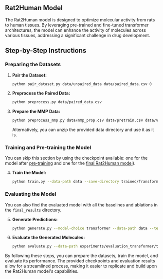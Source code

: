 ## Rat2Human Model

The Rat2Human model is designed to optimize molecular activity from rats to human tissues. By leveraging pre-trained and fine-tuned transformer architectures, the model can enhance the activity of molecules across various tissues, addressing a significant challenge in drug development.

## Step-by-Step Instructions

### Preparing the Datasets

1. **Pair the Dataset:**
   ```bash
   python pair_dataset.py data/unpaired_data data/paired_data.csv 0
   ```
2. **Preprocess the Paired Data:**
   ```bash
   python preprocess.py data/paired_data.csv
   ```
3. **Prepare the MMP Data:**
   ```bash
   python preprocess_mmp.py data/mmp_prop.csv data/pretrain.csv data/vocab.pkl
   ```

   Alternatively, you can unzip the provided data directory and use it as it is.

### Training and Pre-training the Model

You can skip this section by using the checkpoint available: one for the model after [pre-training](https://drive.google.com/file/d/1uwpTL2GhRh_nb5uheZojqgb1qLSVn4TI/view?usp=sharing) and one for the [final Rat2Human model](https://drive.google.com/file/d/1MkKxZWvtqbuj_CzHLfNUczZ8QWilEyvi/view?usp=sharing)).

4. **Train the Model:**
   ```bash
   python train.py --data-path data --save-directory trained/Transformer/ --model-choice transformer
   ```

### Evaluating the Model

You can also find the evaluated model with all the baselines and ablations in the `final_results` directory.

5. **Generate Predictions:**
   ```bash
   python generate.py --model-choice transformer --data-path data --test-file-name test --model-path experiments/trained/Transformer/checkpoint --save-directory experiments/evaluation_transformer --vocab-path data/vocab.pkl --epoch 85 --batch-size 1
   ```
6. **Evaluate the Generated Molecules:**
   ```bash
   python evaluate.py --data-path experiments/evaluation_transformer/test/evaluation_85/generated_molecules.csv
   ```

By following these steps, you can prepare the datasets, train the model, and evaluate its performance. The provided checkpoints and evaluation results allow for a streamlined process, making it easier to replicate and build upon the Rat2Human model's capabilities.

